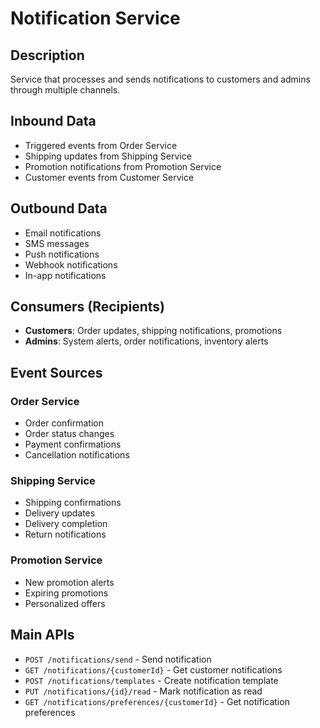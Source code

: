 # Notification Service

## Description
Service that processes and sends notifications to customers and admins through multiple channels.

## Inbound Data
- Triggered events from Order Service
- Shipping updates from Shipping Service
- Promotion notifications from Promotion Service
- Customer events from Customer Service

## Outbound Data
- Email notifications
- SMS messages
- Push notifications
- Webhook notifications
- In-app notifications

## Consumers (Recipients)
- **Customers**: Order updates, shipping notifications, promotions
- **Admins**: System alerts, order notifications, inventory alerts

## Event Sources

### Order Service
- Order confirmation
- Order status changes
- Payment confirmations
- Cancellation notifications

### Shipping Service
- Shipping confirmations
- Delivery updates
- Delivery completion
- Return notifications

### Promotion Service
- New promotion alerts
- Expiring promotions
- Personalized offers

## Main APIs
- `POST /notifications/send` - Send notification
- `GET /notifications/{customerId}` - Get customer notifications
- `POST /notifications/templates` - Create notification template
- `PUT /notifications/{id}/read` - Mark notification as read
- `GET /notifications/preferences/{customerId}` - Get notification preferences